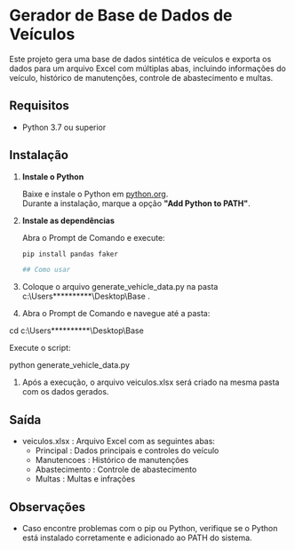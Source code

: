 # Gerador de Base de Dados de Veículos

Este projeto gera uma base de dados sintética de veículos e exporta os dados para um arquivo Excel com múltiplas abas, incluindo informações do veículo, histórico de manutenções, controle de abastecimento e multas.

## Requisitos

- Python 3.7 ou superior

## Instalação

1. **Instale o Python**

   Baixe e instale o Python em [python.org](https://www.python.org/downloads/).  
   Durante a instalação, marque a opção **"Add Python to PATH"**.

2. **Instale as dependências**

   Abra o Prompt de Comando e execute:
   ```bash
   pip install pandas faker

   ## Como usar
1. Coloque o arquivo generate_vehicle_data.py na pasta c:\Users\**********\Desktop\Base .
2. Abra o Prompt de Comando e navegue até a pasta:

cd c:\Users\**********\Desktop\Base

Execute o script:

python generate_vehicle_data.py


1. Após a execução, o arquivo veiculos.xlsx será criado na mesma pasta com os dados gerados.
## Saída
- veiculos.xlsx : Arquivo Excel com as seguintes abas:
  - Principal : Dados principais e controles do veículo
  - Manutencoes : Histórico de manutenções
  - Abastecimento : Controle de abastecimento
  - Multas : Multas e infrações
## Observações
- Caso encontre problemas com o pip ou Python, verifique se o Python está instalado corretamente e adicionado ao PATH do sistema.